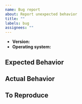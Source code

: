 ```yaml
---
name: Bug report
about: Report unexpected behavior
title: ""
labels: bug
assignees: ""
---
```


- **Version:**
- **Operating system:**
<!-- e.g. "Windows 10", "macOS 10.14" -->

## Expected Behavior

## Actual Behavior

## To Reproduce

<!-- The steps you took that showed this problem -->
